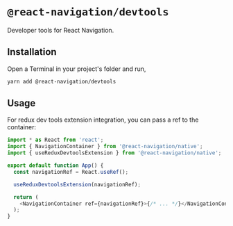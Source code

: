 # `@react-navigation/devtools`

Developer tools for React Navigation.

## Installation

Open a Terminal in your project's folder and run,

```sh
yarn add @react-navigation/devtools
```

## Usage

For redux dev tools extension integration, you can pass a ref to the container:

```js
import * as React from 'react';
import { NavigationContainer } from '@react-navigation/native';
import { useReduxDevtoolsExtension } from '@react-navigation/native';

export default function App() {
  const navigationRef = React.useRef();

  useReduxDevtoolsExtension(navigationRef);

  return (
    <NavigationContainer ref={navigationRef}>{/* ... */}</NavigationContainer>
  );
}
```
